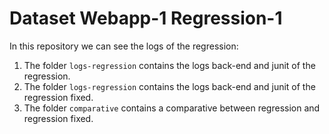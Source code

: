 # Dataset Webapp-1 Regression-1

In this repository we can see the logs of the regression:

1. The folder `logs-regression` contains the logs back-end and junit of the regression.
2. The folder `logs-regression` contains the logs back-end and junit of the regression fixed.
3. The folder `comparative` contains a comparative between regression and regression fixed.